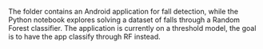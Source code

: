 The folder contains an Android application for fall detection, while the Python notebook explores solving a dataset of falls through a Random Forest classifier. The application is currently on a threshold model, the goal is to have the app classify through RF instead.
